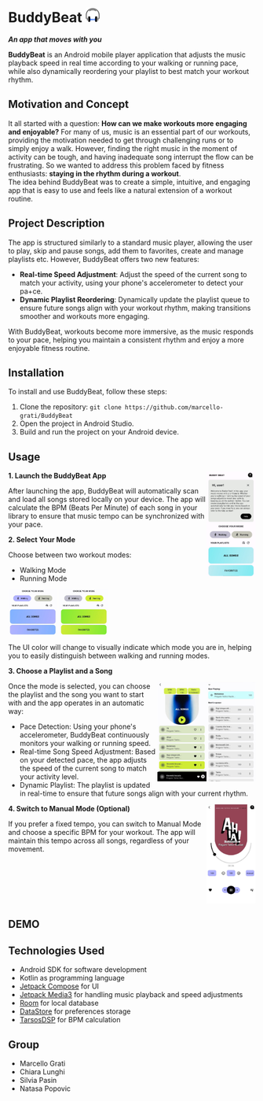 # BuddyBeat   <img width="30" src="images/icon.png" alt="BuddyBeat Icon">
**_An app that moves with you_**

**BuddyBeat** is an Android mobile player application that adjusts the music playback speed in real time according to your walking or running pace, while also dynamically reordering your playlist to best match your workout rhythm.

## Motivation and Concept
It all started with a question: **How can we make workouts more engaging and enjoyable?** For many of us, music is an essential part of our workouts, providing the motivation needed to get through challenging runs or to simply enjoy a walk. 
However, finding the right music in the moment of activity can be tough, and having inadequate song interrupt the flow can be frustrating. So we wanted to address this problem faced by fitness enthusiasts: **staying in the rhythm during a workout**.  
The idea behind BuddyBeat was to create a simple, intuitive, and engaging app that is easy to use and feels like a natural extension of a workout routine.

## Project Description
The app is structured similarly to a standard music player, allowing the user to play, skip and pause songs, add them to favorites, create and manage playlists etc. However, BuddyBeat offers two new features: 
- **Real-time Speed Adjustment**: Adjust the speed of the current song to match your activity, using your phone's accelerometer to detect your pa+ce.
- **Dynamic Playlist Reordering**: Dynamically update the playlist queue to ensure future songs align with your workout rhythm, making transitions smoother and workouts more engaging.

With BuddyBeat, workouts become more immersive, as the music responds to your pace, helping you maintain a consistent rhythm and enjoy a more enjoyable fitness routine.

## Installation
To install and use BuddyBeat, follow these steps:
1. Clone the repository:
`git clone https://github.com/marcello-grati/BuddyBeat`
2. Open the project in Android Studio.
3. Build and run the project on your Android device.

## Usage
<img align="right" width="100" src="images/First Screen.jpg" alt="BuddyBeat FirstScreen"> 

**1. Launch the BuddyBeat App**

After launching the app, BuddyBeat will automatically scan and load all songs stored locally on your device. The app will calculate the BPM (Beats Per Minute) of each song in your library to ensure that music tempo can be synchronized with your pace.

**2. Select Your Mode**

Choose between two workout modes:
  - Walking Mode
  - Running Mode

<img width="100" src="images/Walking.jpg" alt="BuddyBeat Walking"> <img width="100" src="images/Running.jpg" alt="BuddyBeat Running"> 

The UI color will change to visually indicate which mode you are in, helping you to easily distinguish between walking and running modes.

**3. Choose a Playlist and a Song**

<img align = "right" width="100" src="images/Queue.jpg" alt="BuddyBeat Queue">
<img align = "right" width="100" src="images/PlaylistScreen.jpg" alt="BuddyBeat PlaylistScreen">

Once the mode is selected, you can choose the playlist and the song you want to start with and the app operates in an automatic way:
- Pace Detection: Using your phone's accelerometer, BuddyBeat continuously monitors your walking or running speed.
- Real-time Song Speed Adjustment: Based on your detected pace, the app adjusts the speed of the current song to match your activity level.
- Dynamic Playlist: The playlist is updated in real-time to ensure that future songs align with your current rhythm.

<img align="right" width="100" src="images/Walking_manual.jpg" alt="BuddyBeat Manual">

**4. Switch to Manual Mode (Optional)**

If you prefer a fixed tempo, you can switch to Manual Mode and choose a specific BPM for your workout. The app will maintain this tempo across all songs, regardless of your movement.

<br clear="right">

## DEMO


## Technologies Used
- Android SDK for software development
- Kotlin as programming language
- [Jetpack Compose](https://developer.android.com/compose) for UI
- [Jetpack Media3](https://developer.android.com/media/media3) for handling music playback and speed adjustments
- [Room](https://developer.android.com/training/data-storage/room) for local database
- [DataStore](https://developer.android.com/topic/libraries/architecture/datastore) for preferences storage
- [TarsosDSP](https://0110.be/posts/TarsosDSP_on_Android_-_Audio_Processing_in_Java_on_Android) for BPM calculation

## Group
- Marcello Grati
- Chiara Lunghi
- Silvia Pasin
- Natasa Popovic
